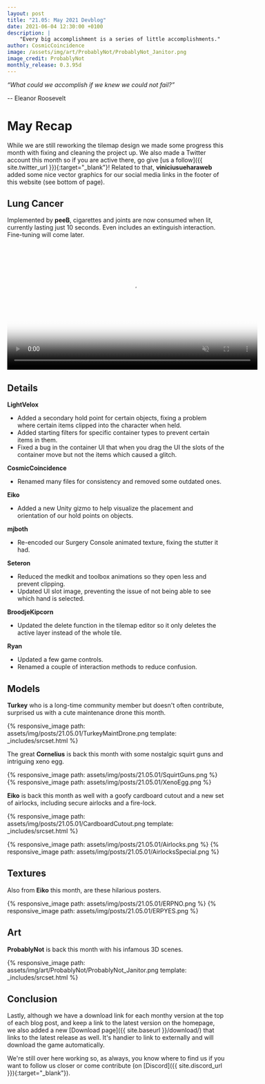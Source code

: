 ```yaml
---
layout: post
title: "21.05: May 2021 Devblog"
date: 2021-06-04 12:30:00 +0100
description: |
    "Every big accomplishment is a series of little accomplishments."
author: CosmicCoincidence
image: /assets/img/art/ProbablyNot/ProbablyNot_Janitor.png
image_credit: ProbablyNot
monthly_release: 0.3.95d
---
```


*“What could we accomplish if we knew we could not fail?”*

-- Eleanor Roosevelt

# May Recap

While we are still reworking the tilemap design we made some progress this month with fixing and cleaning the project up. We also made a Twitter account this month so if you are active there, go give [us a follow]({{ site.twitter_url }}){:target="_blank"}! Related to that, **viniciusueharaweb** added some nice vector graphics for our social media links in the footer of this website (see bottom of page).

## Lung Cancer

Implemented by **peeB**, cigarettes and joints are now consumed when lit, currently lasting just 10 seconds. Even includes an extinguish interaction. Fine-tuning will come later.

<video controls muted poster="{{ site.baseurl }}/assets/img/posts/21.05.01/Smokin.png" width="580px">>
  <source src="{{ site.baseurl }}/assets/img/posts/21.05.01/Smokin.mp4" type="video/mp4">
</video>

## Details

**LightVelox**
- Added a secondary hold point for certain objects, fixing a problem where certain items clipped into the character when held.
- Added starting filters for specific container types to prevent certain items in them.
- Fixed a bug in the container UI that when you drag the UI the slots of the container move but not the items which caused a glitch.

**CosmicCoincidence**
- Renamed many files for consistency and removed some outdated ones.

**Eiko**
- Added a new Unity gizmo to help visualize the placement and orientation of our hold points on objects.

**mjboth**
- Re-encoded our Surgery Console animated texture, fixing the stutter it had.

**Seteron**
- Reduced the medkit and toolbox animations so they open less and prevent clipping.
- Updated UI slot image, preventing the issue of not being able to see which hand is selected.

**BroodjeKipcorn**
- Updated the delete function in the tilemap editor so it only deletes the active layer instead of the whole tile.

**Ryan**
- Updated a few game controls.
- Renamed a couple of interaction methods to reduce confusion.

## Models

**Turkey** who is a long-time community member but doesn't often contribute, surprised us with a cute maintenance drone this month.

{% responsive_image path: assets/img/posts/21.05.01/TurkeyMaintDrone.png template: _includes/srcset.html %}

The great **Cornelius** is back this month with some nostalgic squirt guns and intriguing xeno egg.

<div class='horizontal-2' markdown='1'>
  {% responsive_image path: assets/img/posts/21.05.01/SquirtGuns.png %}
  {% responsive_image path: assets/img/posts/21.05.01/XenoEgg.png %}
</div>

**Eiko** is back this month as well with a goofy cardboard cutout and a new set of airlocks, including secure airlocks and a fire-lock.

{% responsive_image path: assets/img/posts/21.05.01/CardboardCutout.png template: _includes/srcset.html %}

<div class='horizontal-2' markdown='1'>
  {% responsive_image path: assets/img/posts/21.05.01/Airlocks.png %}
  {% responsive_image path: assets/img/posts/21.05.01/AirlocksSpecial.png %}
</div>

## Textures

Also from **Eiko** this month, are these hilarious posters.

<div class='horizontal-2' markdown='1'>
  {% responsive_image path: assets/img/posts/21.05.01/ERPNO.png %}
  {% responsive_image path: assets/img/posts/21.05.01/ERPYES.png %}
</div>

## Art

**ProbablyNot** is back this month with his infamous 3D scenes.

{% responsive_image path: assets/img/art/ProbablyNot/ProbablyNot_Janitor.png template: _includes/srcset.html %}

## Conclusion

Lastly, although we have a download link for each monthy version at the top of each blog post, and keep a link to the latest version on the homepage, we also added a new [Download page]({{ site.baseurl }}/download/) that links to the latest release as well. It's handier to link to externally and will download the game automatically.

We're still over here working so, as always, you know where to find us if you want to follow us closer or come contribute (on [Discord]({{ site.discord_url }}){:target="_blank"}).
